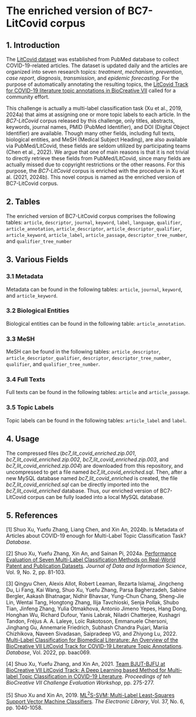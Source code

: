 # The enriched version of BC7-LitCovid corpus
## 1. Introduction  
The [LitCovid dataset](https://www.ncbi.nlm.nih.gov/research/coronavirus/) was established from PubMed database to collect COVID-19-related articles. The dataset is updated daily and the articles are organized into seven research topics: *treatment*, *mechanism*, *prevention*, *case report*, *diagnosis*, *transmission*, and *epidemic forecasting*. For the purpose of automatically annotating the resulting topics, the [LitCovid Track for COVID-19 literature topic annotations in BioCreative VII](https://biocreative.bioinformatics.udel.edu/tasks/biocreative-vii/track-5/) called for a community effort. 

This challenge is actually a multi-label classification task (Xu et al., 2019, 2024a) that aims at assigning one or more topic labels to each article. In the *BC7-LitCovid* corpus released by this challenge, only titles, abstracts, keywords, journal names, PMID (PubMed Identifier), and DOI (Digital Object Identifier) are available. Though many other fields, including full texts, biological entities, and MeSH (Medical Subject Heading), are also available via PubMed/LitCovid, these fields are seldom utilized by participating teams (Chen et al., 2022). We argue that one of main reasons is that it is not trivial to directly retrieve these fields from PubMed/LitCovid, since many fields are actually missed due to copyright restrictions or the other reasons. For this purpose, the *BC7-LitCovid* corpus is enriched with the procedure in Xu et al. (2021, 2024b). This novel corpus is named as the enriched version of BC7-LitCovid corpus. 

## 2. Tables
The enriched version of BC7-LitCovid corpus comprises the following tables: ```article```, ```descriptor```, ```journal```, ```keyword```, ```label```, ```language```, ```qualifier```, ```article_annotation```, ```article_descriptor```, ```article_descriptor_qualifier```, ```article_keyword```, ```article_label```, ```article_passage```, ```descriptor_tree_number```, and ```qualifier_tree_number```

## 3. Various Fields
### 3.1 Metadata
Metadata can be found in the following tables: ```article```, ```journal```, ```keyword```, and ```article_keyword```.
### 3.2 Biological Entities
Biological entities can be found in the following table: ```article_annotation```.
### 3.3 MeSH 
MeSH can be found in the following tables: ```article_descriptor```, ```article_descriptor_qualifier```, ```descriptor```, ```descriptor_tree_number```, ```qualifier```, and ```qualifier_tree_number```.
### 3.4 Full Texts
Full texts can be found in the following tables: ```article``` and ```article_passage```.
### 3.5 Topic Labels
Topic labels can be found in the following tables: ```article_label``` and ```label```.

## 4. Usage
The compressed files (*bc7_lit_covid_enriched.zip.001*, *bc7_lit_covid_enriched.zip.002*, *bc7_lit_covid_enriched.zip.003*, and *bc7_lit_covid_enriched.zip.004*) are downloaded from this repository, and uncompressed to get a file named *bc7_lit_covid_enriched.sql*. Then, after a new MySQL database named *bc7_lit_covid_enriched* is created, the file *bc7_lit_covid_enriched.sql* can be directly imported into the *bc7_lit_covid_enriched* database. Thus, our enriched version of BC7-LitCovid corpus can be fully loaded into a local MySQL database. 

## 5. References
[1] Shuo Xu, Yuefu Zhang, Liang Chen, and Xin An, 2024b. Is Metadata of Articles about COVID-19 enough for Multi-Label Topic Classification Task? *Database*.

[2] Shuo Xu, Yuefu Zhang, Xin An, and Sainan Pi, 2024a. [Performance Evaluation of Seven Multi-Label Classification Methods on Real-World Patent and Publication Datasets](https://doi.org/10.2478/jdis-2024-0014). *Journal of Data and Information Science*, Vol. 9, No. 2, pp. 81-103.

[3] Qingyu Chen, Alexis Allot, Robert Leaman, Rezarta Islamaj, Jingcheng Du, Li Fang, Kai Wang, Shuo Xu, Yuefu Zhang, Parsa Bagherzadeh, Sabine Bergler, Aakash Bhatnagar, Nidhir Bhavsar, Yung-Chun Chang, Sheng-Jie Lin, Wentai Tang, Hongtong Zhang, Ilija Tavchioski, Senja Pollak, Shubo Tian, Jinfeng Zhang, Yulia Otmakhova, Antonio Jimeno Yepes, Hang Dong, Honghan Wu, Richard Dufour, Yanis Labrak, Niladri Chatterjee, Kushagri Tandon, Fréjus A. A. Laleye, Loïc Rakotoson, Emmanuele Chersoni, Jinghang Gu, Annemarie Friedrich, Subhash Chandra Pujari, Mariia Chizhikova, Naveen Sivadasan, Saipradeep VG, and Zhiyong Lu, 2022. [Multi-Label Classification for Biomedical Literature: An Overview of the BioCreative VII LitCovid Track for COVID-19 Literature Topic Annotations](https://doi.org/10.1093/database/baac069). *Database*, Vol. 2022, pp. baac069.

[4] Shuo Xu, Yuefu Zhang, and Xin An, 2021. [Team BJUT-BJFU at BioCreative VII LitCovid Track: A Deep Learning based Method for Multi-label Topic Classification in COVID-19 Literature](https://biocreative.bioinformatics.udel.edu/media/store/files/2021/TRACK5_pos_3_BC7_submission_217.pdf). *Proceedings of teh BioCreative VII Challenge Evaluation Workshop*, pp. 275-277.

[5] Shuo Xu and Xin An, 2019. [ML<sup>2</sup>S-SVM: Multi-Label Least-Squares Support Vector Machine Classifiers](https://doi.org/10.1108/EL-09-2019-0207). *The Electronic Library*, Vol. 37, No. 6, pp. 1040-1058.